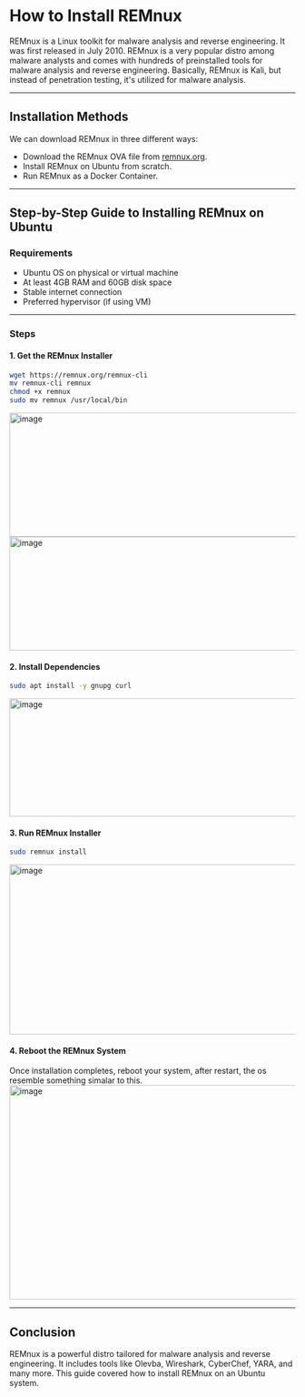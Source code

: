 
# How to Install REMnux

REMnux is a Linux toolkit for malware analysis and reverse engineering. It was first released in July 2010. REMnux is a very popular distro among malware analysts and comes with hundreds of preinstalled tools for malware analysis and reverse engineering. Basically, REMnux is Kali, but instead of penetration testing, it's utilized for malware analysis.

---

## Installation Methods

We can download REMnux in three different ways:

- Download the REMnux OVA file from [remnux.org](https://remnux.org).
- Install REMnux on Ubuntu from scratch.
- Run REMnux as a Docker Container.

---

## Step-by-Step Guide to Installing REMnux on Ubuntu

### Requirements

- Ubuntu OS on physical or virtual machine
- At least 4GB RAM and 60GB disk space
- Stable internet connection
- Preferred hypervisor (if using VM)

---

### Steps

#### 1. Get the REMnux Installer

```bash
wget https://remnux.org/remnux-cli
mv remnux-cli remnux
chmod +x remnux
sudo mv remnux /usr/local/bin
```
<img width="817" height="218" alt="image" src="https://github.com/user-attachments/assets/f5635b20-de66-4953-85d3-59a774aad168" />
<img width="817" height="200" alt="image" src="https://github.com/user-attachments/assets/499bcd7f-fc37-486d-b43a-a2eb5e8b6326" />



#### 2. Install Dependencies

```bash
sudo apt install -y gnupg curl
```
<img width="629" height="208" alt="image" src="https://github.com/user-attachments/assets/a3b85bbc-84b7-4492-94c5-7042aa9e5792" />


#### 3. Run REMnux Installer

```bash
sudo remnux install
```
<img width="712" height="299" alt="image" src="https://github.com/user-attachments/assets/495a94d2-9e31-4011-9ce2-bed2c99ad205" />



#### 4. Reboot the REMnux System

Once installation completes, reboot your system, after restart, the os resemble something simalar to this.
<img width="892" height="377" alt="image" src="https://github.com/user-attachments/assets/8b2ce929-c5ae-48ce-a0fa-4f74127fdf25" />

---

## Conclusion

REMnux is a powerful distro tailored for malware analysis and reverse engineering. It includes tools like Olevba, Wireshark, CyberChef, YARA, and many more. This guide covered how to install REMnux on an Ubuntu system.
